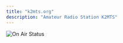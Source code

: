 ```yaml
---
title: "k2mts.org"
description: "Amateur Radio Station K2MTS"
---
```

![On Air Status](https://hamalert.org/myspot?c=K2MTS&h=5ed3215844dec756)
